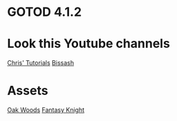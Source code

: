 # GOTOD 4.1.2

# Look this Youtube channels
[Chris' Tutorials](https://www.youtube.com/@ChrisTutorialsYT/featured)
[Bissash](https://www.youtube.com/@bissash05/videos)

# Assets
[Oak Woods](https://brullov.itch.io/oak-woods)
[Fantasy Knight ](https://aamatniekss.itch.io/fantasy-knight-free-pixelart-animated-character)